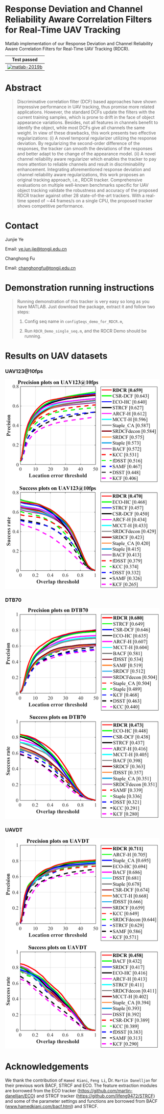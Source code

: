 # Response Deviation and Channel Reliability Aware Correlation Filters for Real-Time UAV Tracking

Matlab implementation of our Response Deviation and Channel Reliability Aware Correlation Filters for Real-Time UAV Tracking (RDCR).

| **Test passed**                                              |
| ------------------------------------------------------------ |
| [![matlab-2019b](https://img.shields.io/badge/matlab-2019b-yellow.svg)](https://www.mathworks.com/products/matlab.html) |


# Abstract 
>Discriminative correlation filter (DCF) based approaches have shown impressive performance in UAV tracking, thus promise more related applications. However, the standard DCFs update the filters with the current training samples, which is prone to drift in the face of object appearance variations. Besides, not all features in channels benefit to identify the object, while most DCFs give all channels the same weight. In view of these drawbacks, this work presents two effective regularizations: (i) A novel temporal regularizer utilizing the response deviation. By regularizing the second-order difference of the responses, the tracker can smooth the deviations of the responses and better adapt to the change of the appearance model. (ii) A novel channel reliability aware regularizer which enables the tracker to pay more attention to reliable channels and result in discriminability enhancement. Integrating aforementioned response deviation and channel reliability aware regularizations, this work proposes an original tracking approach, i.e., RDCR tracker. Comprehensive evaluations on multiple well-known benchmarks specific for UAV object tracking validate the robustness and accuracy of the proposed RDCR tracker against other 28 state-of-the-art trackers. With a real-time speed of $\sim$44 frames/s on a single CPU, the proposed tracker shows competitive performance.



# Contact 
Junjie Ye

Email: ye.jun.jie@tongji.edu.cn



Changhong Fu

Email: changhongfu@tongji.edu.cn



# Demonstration running instructions

>Running demonstration of this tracker is very easy so long as you have MATLAB. Just download the package, extract it and follow two steps:
>
>1. Config seq name in `configSeqs_demo_for_RDCR.m`,
>
>2. Run `RDCR_Demo_single_seq.m`,
>     and the RDCR Demo should be running.

# Results on UAV datasets

### UAV123@10fps

![](./results/UAV123@10fps.png)



### DTB70

![](./results/DTB70.png)



### UAVDT

![](./results/UAVDT.png)







# Acknowledgements

We thank the contribution of `Hamed Kiani`, `Feng Li`, Dr. `Martin Danelljan` for their previous work BACF, STRCF and ECO. The feature extraction modules are borrowed from the ECO tracker (https://github.com/martin-danelljan/ECO) and STRCF tracker (https://github.com/lifeng9472/STRCF) and some of the parameter settings and functions are borrowed from BACF (www.hamedkiani.com/bacf.html) and STRCF.

